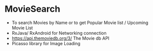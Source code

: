 # MovieSearch
* To search Movies by Name or to get Popular Movie list / Upcoming Movie List
* RxJava/ RxAndroid for Networking connection
* https://api.themoviedb.org/3/ The Movie db API
* Picasso library for Image Loading
